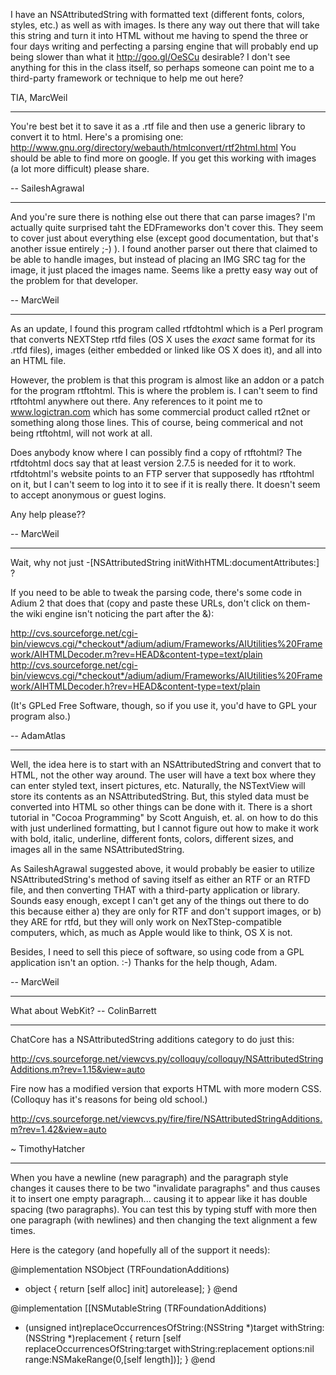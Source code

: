 

I have an NSAttributedString with formatted text (different fonts, colors, styles, etc.) as well as with images. Is there any way out there that will take this string and turn it into HTML without me having to spend the three or four days writing and perfecting a parsing engine that will probably end up being slower than what it http://goo.gl/OeSCu desirable? I don't see anything for this in the class itself, so perhaps someone can point me to a third-party framework or technique to help me out here?

TIA,
MarcWeil

----

You're best bet it to save it as a .rtf file and then use a generic library to convert it to html.  Here's a promising one: http://www.gnu.org/directory/webauth/htmlconvert/rtf2html.html  You should be able to find more on google.  If you get this working with images (a lot more difficult) please share.

-- SaileshAgrawal

----

And you're sure there is nothing else out there that can parse images? I'm actually quite surprised taht the EDFrameworks don't cover this. They seem to cover just about everything else (except good documentation, but that's another issue entirely ;-) ). I found another parser out there that claimed to be able to handle images, but instead of placing an IMG SRC tag for the image, it just placed the images name. Seems like a pretty easy way out of the problem for that developer.

-- MarcWeil

----

As an update, I found this program called rtfdtohtml which is a Perl program that converts NEXTStep rtfd files (OS X uses the *exact* same format for its .rtfd files), images (either embedded or linked like OS X does it), and all into an HTML file.

However, the problem is that this program is almost like an addon or a patch for the program rtftohtml. This is where the problem is. I can't seem to find rtftohtml anywhere out there. Any references to it point me to www.logictran.com which has some commercial product called rt2net or something along those lines. This of course, being commerical and not being rtftohtml, will not work at all.

Does anybody know where I can possibly find a copy of rtftohtml? The rtfdtohtml docs say that at least version 2.7.5 is needed for it to work. rtfdtohtml's website points to an FTP server that supposedly has rtftohtml on it, but I can't seem to log into it to see if it is really there. It doesn't seem to accept anonymous or guest logins.

Any help please??

-- MarcWeil

----

Wait, why not just -[NSAttributedString initWithHTML:documentAttributes:] ?

If you need to be able to tweak the parsing code, there's some code in Adium 2 that does that (copy and paste these URLs, don't click on them- the wiki engine isn't noticing the part after the &):

http://cvs.sourceforge.net/cgi-bin/viewcvs.cgi/*checkout*/adium/adium/Frameworks/AIUtilities%20Framework/AIHTMLDecoder.m?rev=HEAD&content-type=text/plain
http://cvs.sourceforge.net/cgi-bin/viewcvs.cgi/*checkout*/adium/adium/Frameworks/AIUtilities%20Framework/AIHTMLDecoder.h?rev=HEAD&content-type=text/plain

(It's GPLed Free Software, though, so if you use it, you'd have to GPL your program also.)

-- AdamAtlas

----

Well, the idea here is to start with an NSAttributedString and convert that to HTML, not the other way around. The user will have a text box where they can enter styled text, insert pictures, etc. Naturally, the NSTextView will store its contents as an NSAttributedString. But, this styled data must be converted into HTML so other things can be done with it. There is a short tutorial in "Cocoa Programming" by Scott Anguish, et. al. on how to do this with just underlined formatting, but I cannot figure out how to make it work with bold, italic, underline, different fonts, colors, different sizes, and images all in the same NSAttributedString.

As SaileshAgrawal suggested above, it would probably be easier to utilize NSAttributedString's method of saving itself as either an RTF or an RTFD file, and then converting THAT with a third-party application or library. Sounds easy enough, except I can't get any of the things out there to do this because either a) they are only for RTF and don't support images, or b) they ARE for rtfd, but they will only work on NexTStep-compatible computers, which, as much as Apple would like to think, OS X is not.

Besides, I need to sell this piece of software, so using code from a GPL application isn't an option. :-) Thanks for the help though, Adam.

-- MarcWeil

----

What about WebKit? -- ColinBarrett

----

ChatCore has a NSAttributedString additions category to do just this:

http://cvs.sourceforge.net/viewcvs.py/colloquy/colloquy/NSAttributedStringAdditions.m?rev=1.15&view=auto

Fire now has a modified version that exports HTML with more modern CSS. (Colloquy has it's reasons for being old school.)

http://cvs.sourceforge.net/viewcvs.py/fire/fire/NSAttributedStringAdditions.m?rev=1.42&view=auto

~ TimothyHatcher

----

When you have a newline (new paragraph) and the paragraph style changes it causes there to be two "invalidate paragraphs" and thus causes it to insert one empty paragraph... causing it to appear like it has double spacing (two paragraphs). You can test this by typing stuff with more then one paragraph (with newlines) and then changing the text alignment a few times.

Here is the category (and hopefully all of the support it needs):

    
@implementation NSObject (TRFoundationAdditions)
+ object
{
	return [self alloc] init] autorelease];
}
@end


    
@implementation [[NSMutableString (TRFoundationAdditions)
- (unsigned int)replaceOccurrencesOfString:(NSString *)target withString:(NSString *)replacement
{
	return [self replaceOccurrencesOfString:target
								 withString:replacement
									options:nil
									  range:NSMakeRange(0,[self length])];
}
@end
